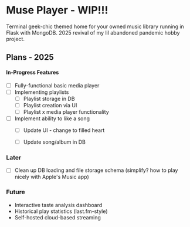 # Muse Player - WIP!!!
Terminal geek-chic themed home for your owned music library running in Flask with MongoDB. 2025 revival of my lil abandoned pandemic hobby project.


## Plans - 2025

#### In-Progress Features
- [ ] Fully-functional basic media player
- [ ] Implementing playlists
    - [ ] Playlist storage in DB
    - [ ] Playlist creation via UI
    - [ ] Playlist x media player functionality 
- [ ] Implement ability to like a song 
    - [ ] Update UI - change to filled heart
    - [ ] Update song/album in DB


### Later
- [ ] Clean up DB loading and file storage schema (simplify? how to play nicely with Apple's Music app)

### Future
- Interactive taste analysis dashboard
- Historical play statistics (last.fm-style)
- Self-hosted cloud-based streaming